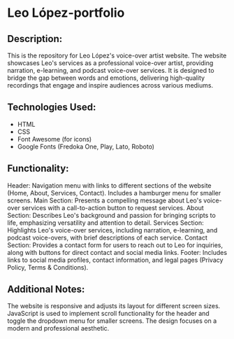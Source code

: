 # Leo López-portfolio

## Description:
This is the repository for Leo López's voice-over artist website. 
The website showcases Leo's services as a professional voice-over artist, providing narration, e-learning, and podcast voice-over services. 
It is designed to bridge the gap between words and emotions, delivering high-quality recordings that engage and inspire audiences across various mediums.

## Technologies Used:
- HTML
- CSS
- Font Awesome (for icons)
- Google Fonts (Fredoka One, Play, Lato, Roboto)

## Functionality:

Header: Navigation menu with links to different sections of the website (Home, About, Services, Contact). Includes a hamburger menu for smaller screens.
Main Section: Presents a compelling message about Leo's voice-over services with a call-to-action button to request services.
About Section: Describes Leo's background and passion for bringing scripts to life, emphasizing versatility and attention to detail.
Services Section: Highlights Leo's voice-over services, including narration, e-learning, and podcast voice-overs, with brief descriptions of each service.
Contact Section: Provides a contact form for users to reach out to Leo for inquiries, along with buttons for direct contact and social media links.
Footer: Includes links to social media profiles, contact information, and legal pages (Privacy Policy, Terms & Conditions).

## Additional Notes:

The website is responsive and adjusts its layout for different screen sizes.
JavaScript is used to implement scroll functionality for the header and toggle the dropdown menu for smaller screens.
The design focuses on a modern and professional aesthetic.

